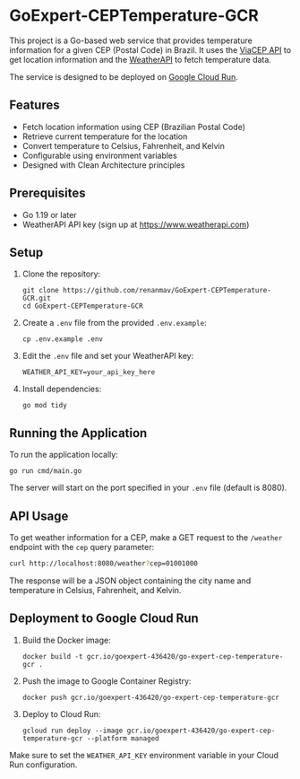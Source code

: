 # GoExpert-CEPTemperature-GCR

This project is a Go-based web service that provides temperature information for a given CEP (Postal Code) in Brazil. It uses the [ViaCEP API](https://viacep.com.br/) to get location information and the [WeatherAPI](https://www.weatherapi.com/) to fetch temperature data.

The service is designed to be deployed on [Google Cloud Run](https://cloud.google.com/run).

## Features

- Fetch location information using CEP (Brazilian Postal Code)
- Retrieve current temperature for the location
- Convert temperature to Celsius, Fahrenheit, and Kelvin
- Configurable using environment variables
- Designed with Clean Architecture principles

## Prerequisites

- Go 1.19 or later
- WeatherAPI API key (sign up at https://www.weatherapi.com)

## Setup

1. Clone the repository:
   ```
   git clone https://github.com/renanmav/GoExpert-CEPTemperature-GCR.git
   cd GoExpert-CEPTemperature-GCR
   ```

1. Create a `.env` file from the provided `.env.example`:
   ```
   cp .env.example .env
   ```

1. Edit the `.env` file and set your WeatherAPI key:
   ```
   WEATHER_API_KEY=your_api_key_here
   ```

1. Install dependencies:
   ```
   go mod tidy
   ```

## Running the Application

To run the application locally:

```
go run cmd/main.go
```

The server will start on the port specified in your `.env` file (default is 8080).

## API Usage

To get weather information for a CEP, make a GET request to the `/weather` endpoint with the `cep` query parameter:

```bash
curl http://localhost:8080/weather?cep=01001000
```

The response will be a JSON object containing the city name and temperature in Celsius, Fahrenheit, and Kelvin.

## Deployment to Google Cloud Run

1. Build the Docker image:
   ```
   docker build -t gcr.io/goexpert-436420/go-expert-cep-temperature-gcr .
   ```

2. Push the image to Google Container Registry:
   ```
   docker push gcr.io/goexpert-436420/go-expert-cep-temperature-gcr
   ```

3. Deploy to Cloud Run:
   ```
   gcloud run deploy --image gcr.io/goexpert-436420/go-expert-cep-temperature-gcr --platform managed
   ```

Make sure to set the `WEATHER_API_KEY` environment variable in your Cloud Run configuration.
